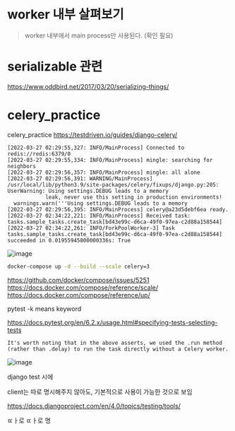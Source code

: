 # worker 내부 살펴보기
> worker 내부에서 main process만 사용된다. (확인 필요)

# serializable 관련
https://www.oddbird.net/2017/03/20/serializing-things/

# celery_practice
celery_practice
https://testdriven.io/guides/django-celery/

```shell
[2022-03-27 02:29:55,327: INFO/MainProcess] Connected to redis://redis:6379/0
[2022-03-27 02:29:55,334: INFO/MainProcess] mingle: searching for neighbors
[2022-03-27 02:29:56,357: INFO/MainProcess] mingle: all alone
[2022-03-27 02:29:56,391: WARNING/MainProcess] /usr/local/lib/python3.9/site-packages/celery/fixups/django.py:205: UserWarning: Using settings.DEBUG leads to a memory
            leak, never use this setting in production environments!
  warnings.warn('''Using settings.DEBUG leads to a memory
[2022-03-27 02:29:56,395: INFO/MainProcess] celery@a23d5debf6ea ready.
[2022-03-27 02:34:22,221: INFO/MainProcess] Received task: tasks.sample_tasks.create_task[bd43e99c-d6ca-49f0-97ea-c2d88a158544]  
[2022-03-27 02:34:22,261: INFO/ForkPoolWorker-3] Task tasks.sample_tasks.create_task[bd43e99c-d6ca-49f0-97ea-c2d88a158544] succeeded in 0.01955945800000336s: True
```

![image](https://user-images.githubusercontent.com/45473846/160268521-8dc16f55-c824-42fd-8045-b63045bad752.png)

```sh
docker-compose up -d --build --scale celery=3
```

https://github.com/docker/compose/issues/5251
https://docs.docker.com/compose/reference/scale/
https://docs.docker.com/compose/reference/up/


pytest -k means keyword

https://docs.pytest.org/en/6.2.x/usage.html#specifying-tests-selecting-tests

```
It's worth noting that in the above asserts, we used the .run method (rather than .delay) to run the task directly without a Celery worker.

```

![image](https://user-images.githubusercontent.com/45473846/160268777-76419dc6-453c-4265-b9ea-cce1311ca2b8.png)

django test 시에


client는 따로 명시해주지 않아도, 기본적으로 사용이 가능한 것으로 보임

https://docs.djangoproject.com/en/4.0/topics/testing/tools/


ㄸㅏ로 
ㄸㅏ로 명

